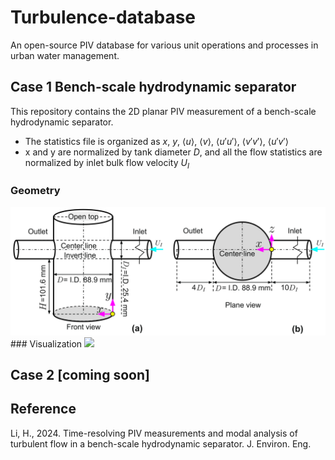 # Turbulence-database
An open-source PIV database for various unit operations and processes in urban water management.

## Case 1 Bench-scale hydrodynamic separator
This repository contains the 2D planar PIV measurement of a bench-scale hydrodynamic separator.
- The statistics file is organized as $x$, $y$, $\left\langle u \right\rangle$, $\left\langle v \right\rangle$, $\left\langle u'u' \right\rangle$, $\left\langle v'v' \right\rangle$, $\left\langle u'v' \right\rangle$
- x and y are normalized by tank diameter $D$, and all the flow statistics are normalized by inlet bulk flow velocity $U_I$
### Geometry
<img src="HS/HS_config.png" width="600">
### Visualization
<img src="HS/HS_demo.gif" width="600">

## Case 2 [coming soon]

## Reference
Li, H., 2024. Time-resolving PIV measurements and modal analysis of turbulent flow in a bench-scale hydrodynamic separator. J. Environ. Eng.
